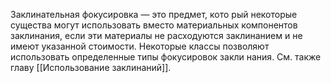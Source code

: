 Заклинательная фокусировка — это предмет, кото рый некоторые существа могут использовать вместо материальных компонентов заклинания, если эти материалы не расходуются заклинанием и не имеют указанной стоимости. Некоторые классы позволяют использовать определенные типы фокусировок закли нания. См. также главу [[Использование заклинаний]].